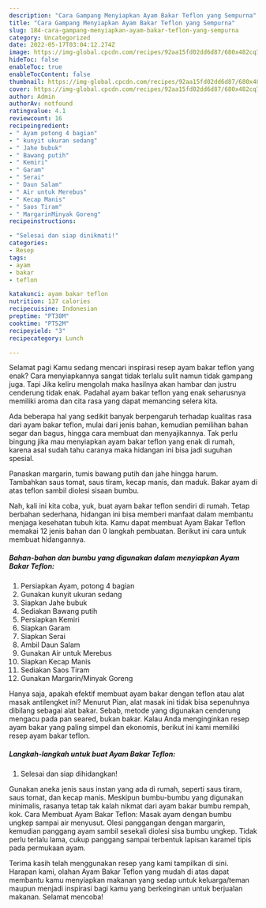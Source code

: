 ```yaml
---
description: "Cara Gampang Menyiapkan Ayam Bakar Teflon yang Sempurna"
title: "Cara Gampang Menyiapkan Ayam Bakar Teflon yang Sempurna"
slug: 184-cara-gampang-menyiapkan-ayam-bakar-teflon-yang-sempurna
category: Uncategorized
date: 2022-05-17T03:04:12.274Z
image: https://img-global.cpcdn.com/recipes/92aa15fd02dd6d87/680x482cq70/ayam-bakar-teflon-foto-resep-utama.jpg
hideToc: false
enableToc: true
enableTocContent: false
thumbnail: https://img-global.cpcdn.com/recipes/92aa15fd02dd6d87/680x482cq70/ayam-bakar-teflon-foto-resep-utama.jpg
cover: https://img-global.cpcdn.com/recipes/92aa15fd02dd6d87/680x482cq70/ayam-bakar-teflon-foto-resep-utama.jpg
author: Admin
authorAv: notfound
ratingvalue: 4.1
reviewcount: 16
recipeingredient:
- " Ayam potong 4 bagian"
- " kunyit ukuran sedang"
- " Jahe bubuk"
- " Bawang putih"
- " Kemiri"
- " Garam"
- " Serai"
- " Daun Salam"
- " Air untuk Merebus"
- " Kecap Manis"
- " Saos Tiram"
- " MargarinMinyak Goreng"
recipeinstructions:

- "Selesai dan siap dinikmati!"
categories:
- Resep
tags:
- ayam
- bakar
- teflon

katakunci: ayam bakar teflon 
nutrition: 137 calories
recipecuisine: Indonesian
preptime: "PT38M"
cooktime: "PT52M"
recipeyield: "3"
recipecategory: Lunch

---
```



Selamat pagi Kamu sedang mencari inspirasi resep ayam bakar teflon yang enak? Cara menyiapkannya sangat tidak terlalu sulit namun tidak gampang juga. Tapi Jika keliru mengolah maka hasilnya akan hambar dan justru cenderung tidak enak. Padahal ayam bakar teflon yang enak seharusnya memiliki aroma dan cita rasa yang dapat memancing selera kita.


Ada beberapa hal yang sedikit banyak berpengaruh terhadap kualitas rasa dari ayam bakar teflon, mulai dari jenis bahan, kemudian pemilihan bahan segar dan bagus, hingga cara membuat dan menyajikannya. Tak perlu bingung jika mau menyiapkan ayam bakar teflon yang enak di rumah, karena asal sudah tahu caranya maka hidangan ini bisa jadi suguhan spesial.

Panaskan margarin, tumis bawang putih dan jahe hingga harum. Tambahkan saus tomat, saus tiram, kecap manis, dan maduk. Bakar ayam di atas teflon sambil diolesi sisaan bumbu.


Nah, kali ini kita coba, yuk, buat ayam bakar teflon sendiri di rumah. Tetap berbahan sederhana, hidangan ini bisa memberi manfaat dalam membantu menjaga kesehatan tubuh kita. Kamu dapat membuat Ayam Bakar Teflon memakai 12 jenis bahan dan 0 langkah pembuatan. Berikut ini cara untuk membuat hidangannya.

<!--inarticleads1-->

##### Bahan-bahan dan bumbu yang digunakan dalam menyiapkan Ayam Bakar Teflon:

1. Persiapkan  Ayam, potong 4 bagian
1. Gunakan  kunyit ukuran sedang
1. Siapkan  Jahe bubuk
1. Sediakan  Bawang putih
1. Persiapkan  Kemiri
1. Siapkan  Garam
1. Siapkan  Serai
1. Ambil  Daun Salam
1. Gunakan  Air untuk Merebus
1. Siapkan  Kecap Manis
1. Sediakan  Saos Tiram
1. Gunakan  Margarin/Minyak Goreng


Hanya saja, apakah efektif membuat ayam bakar dengan teflon atau alat masak antilengket ini? Menurut Pian, alat masak ini tidak bisa sepenuhnya dibilang sebagai alat bakar. Sebab, metode yang digunakan cenderung mengacu pada pan seared, bukan bakar. Kalau Anda menginginkan resep ayam bakar yang paling simpel dan ekonomis, berikut ini kami memiliki resep ayam bakar teflon. 

<!--inarticleads2-->

##### Langkah-langkah untuk buat Ayam Bakar Teflon:


1. Selesai dan siap dihidangkan!

Gunakan aneka jenis saus instan yang ada di rumah, seperti saus tiram, saus tomat, dan kecap manis. Meskipun bumbu-bumbu yang digunakan minimalis, rasanya tetap tak kalah nikmat dari ayam bakar bumbu rempah, kok. Cara Membuat Ayam Bakar Teflon: Masak ayam dengan bumbu ungkep sampai air menyusut. Olesi panggangan dengan margarin, kemudian panggang ayam sambil sesekali diolesi sisa bumbu ungkep. Tidak perlu terlalu lama, cukup panggang sampai terbentuk lapisan karamel tipis pada permukaan ayam. 

Terima kasih telah menggunakan resep yang kami tampilkan di sini. Harapan kami, olahan Ayam Bakar Teflon yang mudah di atas dapat membantu kamu menyiapkan makanan yang sedap untuk keluarga/teman maupun menjadi inspirasi bagi kamu yang berkeinginan untuk berjualan makanan. Selamat mencoba!
